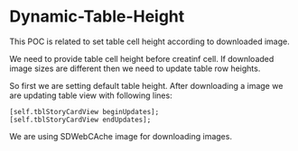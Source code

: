 # Dynamic-Table-Height

This POC is related to set table cell height according to downloaded image.

We need to provide table cell height before creatinf cell. If downloaded image sizes are different then we need to update table row heights.

So first we are setting default table height. 
After downloading a image we are updating table view with following lines:
    
    [self.tblStoryCardView beginUpdates];
    [self.tblStoryCardView endUpdates];
    
    
We are using SDWebCAche image for downloading images.
